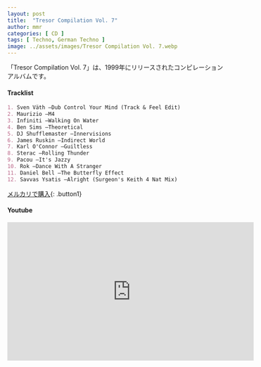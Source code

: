 ```yaml
---
layout: post
title:  "Tresor Compilation Vol. 7"
author: mmr
categories: [ CD ]
tags: [ Techno, German Techno ]
image: ../assets/images/Tresor Compilation Vol. 7.webp
---
```


「Tresor Compilation Vol. 7」は、1999年にリリースされたコンピレーションアルバムです。

#### Tracklist
```md
1. Sven Väth –Dub Control Your Mind (Track & Feel Edit)
2. Maurizio –M4
3. Infiniti –Walking On Water
4. Ben Sims –Theoretical
5. DJ Shufflemaster –Innervisions
6. James Ruskin –Indirect World
7. Karl O'Connor –Guiltless
8. Sterac –Rolling Thunder
9. Pacou –It's Jazzy
10. Rok –Dance With A Stranger
11. Daniel Bell –The Butterfly Effect
12. Savvas Ysatis –Alright (Surgeon's Keith 4 Nat Mix)
```

[メルカリで購入](https://jp.mercari.com/item/m32845023734?afid=6142608987){: .button1}

#### Youtube
<iframe width="560" height="315" src="https://www.youtube.com/embed/XhTbLCVAi0E?si=UWusy2wkIT2gl4oJ" title="YouTube video player" frameborder="0" allow="accelerometer; autoplay; clipboard-write; encrypted-media; gyroscope; picture-in-picture; web-share" referrerpolicy="strict-origin-when-cross-origin" allowfullscreen></iframe>